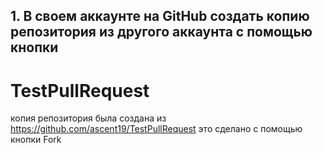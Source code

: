 ## 1. В своем аккаунте на GitHub создать копию репозитория из другого аккаунта с помощью кнопки 
# TestPullRequest

копия репозитория была создана из https://github.com/ascent19/TestPullRequest
это сделано с помощью кнопки Fork

